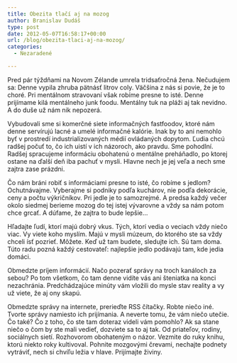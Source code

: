 ```yaml
---
title: Obezita tlačí aj na mozog
author: Branislav Dudáš
type: post
date: 2012-05-07T16:58:17+00:00
url: /blog/obezita-tlaci-aj-na-mozog/
categories:
  - Nezaradené

---
```

Pred pár týždňami na Novom Zélande umrela tridsaťročná žena. Nečudujem sa: Denne vypila zhruba pätnásť litrov coly. Väčšina z nás si povie, že je to choré. Pri mentálnom stravovaní však robíme presne to isté. Denne prijímame kilá mentálneho junk foodu. Mentálny tuk na pláži aj tak nevidno. A do duše už nám nik nepozerá.
  
<!--more-->

Vybudovali sme si komerčné siete informačných fastfoodov, ktoré nám denne servírujú lacné a umelé informačné kalórie. Inak by to ani nemohlo byť v prostredí industrializovaných médií ovládaných dopytom. Ľudia chcú radšej počuť to, čo ich uistí v ich názoroch, ako pravdu. Sme pohodlní. Radšej spracujeme informáciu obohatenú o mentálne preháňadlo, po ktorej ostane na ďalší deň iba pachuť v mysli. Hlavne nech je jej veľa a nech sme zajtra zase prázdni.

Čo nám bráni robiť s informáciami presne to isté, čo robíme s jedlom? Ochutnávajme. Vyberajme si podniky podľa kuchárov, nie podľa dekorácie, ceny a počtu výkričníkov. Pri jedle je to samozrejmé. A predsa každý večer okolo siedmej berieme mozog do tej istej vývarovne a vždy sa nám potom chce grcať. A dúfame, že zajtra to bude lepšie…

Hľadajte ľudí, ktorí majú dobrý vkus. Tých, ktorí vedia o veciach vždy niečo viac. Vy viete koho myslím. Majú v mysli múzeum, do ktorého ste sa vždy chceli ísť pozrieť. Môžete. Keď už tam budete, sledujte ich. Sú tam doma. Túto radu pozná každý cestovateľ: najlepšie jedlo podávajú tam, kde jedia domáci.

Obmedzte príjem informácií. Načo pozerať správy na troch kanáloch za sebou? Po tom všetkom, čo tam denne vidíte vás ani šteniatka na konci nezachránia. Predchádzajúce minúty vám vložili do mysle stav reality a vy už viete, že aj ony skapú.

Obmedzte správy na internete, prerieďte RSS čítačky. Robte niečo iné. Tvorte správy namiesto ich prijímania. A neverte tomu, že vám niečo utečie. Čo také? Čo z toho, čo ste tam doteraz videli vám pomohlo? Ak sa stane niečo o čom by ste mali vedieť, dozviete sa to aj tak. Od priateľov, rodiny, sociálnych sietí. Rozhovorom obohateným o názor. Vezmite do ruky knihu, ktorú niekto roky kultivoval. Pohnite mozgovými črevami, nechajte podnety vytráviť, nech si chvíľu ležia v hlave. Prijímajte živiny.